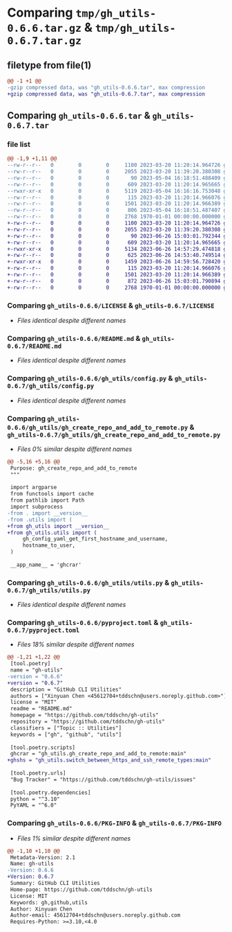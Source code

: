 # Comparing `tmp/gh_utils-0.6.6.tar.gz` & `tmp/gh_utils-0.6.7.tar.gz`

## filetype from file(1)

```diff
@@ -1 +1 @@
-gzip compressed data, was "gh_utils-0.6.6.tar", max compression
+gzip compressed data, was "gh_utils-0.6.7.tar", max compression
```

## Comparing `gh_utils-0.6.6.tar` & `gh_utils-0.6.7.tar`

### file list

```diff
@@ -1,9 +1,11 @@
--rw-r--r--   0        0        0     1100 2023-03-20 11:20:14.964726 gh_utils-0.6.6/LICENSE
--rw-r--r--   0        0        0     2055 2023-03-20 11:39:20.380308 gh_utils-0.6.6/README.md
--rw-r--r--   0        0        0       90 2023-05-04 16:18:51.488409 gh_utils-0.6.6/gh_utils/__init__.py
--rw-r--r--   0        0        0      609 2023-03-20 11:20:14.965665 gh_utils-0.6.6/gh_utils/config.py
--rwxr-xr-x   0        0        0     5119 2023-05-04 16:16:16.753048 gh_utils-0.6.6/gh_utils/gh_create_repo_and_add_to_remote.py
--rw-r--r--   0        0        0      115 2023-03-20 11:20:14.966076 gh_utils-0.6.6/gh_utils/types.py
--rw-r--r--   0        0        0     1501 2023-03-20 11:20:14.966389 gh_utils-0.6.6/gh_utils/utils.py
--rw-r--r--   0        0        0      806 2023-05-04 16:18:51.487407 gh_utils-0.6.6/pyproject.toml
--rw-r--r--   0        0        0     2768 1970-01-01 00:00:00.000000 gh_utils-0.6.6/PKG-INFO
+-rw-r--r--   0        0        0     1100 2023-03-20 11:20:14.964726 gh_utils-0.6.7/LICENSE
+-rw-r--r--   0        0        0     2055 2023-03-20 11:39:20.380308 gh_utils-0.6.7/README.md
+-rw-r--r--   0        0        0       90 2023-06-26 15:03:01.792344 gh_utils-0.6.7/gh_utils/__init__.py
+-rw-r--r--   0        0        0      609 2023-03-20 11:20:14.965665 gh_utils-0.6.7/gh_utils/config.py
+-rwxr-xr-x   0        0        0     5134 2023-06-26 14:57:29.474818 gh_utils-0.6.7/gh_utils/gh_create_repo_and_add_to_remote.py
+-rw-r--r--   0        0        0      625 2023-06-26 14:53:40.749514 gh_utils-0.6.7/gh_utils/parse.py
+-rwxr-xr-x   0        0        0     1459 2023-06-26 14:59:56.728420 gh_utils-0.6.7/gh_utils/switch_between_https_and_ssh_remote_types.py
+-rw-r--r--   0        0        0      115 2023-03-20 11:20:14.966076 gh_utils-0.6.7/gh_utils/types.py
+-rw-r--r--   0        0        0     1501 2023-03-20 11:20:14.966389 gh_utils-0.6.7/gh_utils/utils.py
+-rw-r--r--   0        0        0      872 2023-06-26 15:03:01.790894 gh_utils-0.6.7/pyproject.toml
+-rw-r--r--   0        0        0     2768 1970-01-01 00:00:00.000000 gh_utils-0.6.7/PKG-INFO
```

### Comparing `gh_utils-0.6.6/LICENSE` & `gh_utils-0.6.7/LICENSE`

 * *Files identical despite different names*

### Comparing `gh_utils-0.6.6/README.md` & `gh_utils-0.6.7/README.md`

 * *Files identical despite different names*

### Comparing `gh_utils-0.6.6/gh_utils/config.py` & `gh_utils-0.6.7/gh_utils/config.py`

 * *Files identical despite different names*

### Comparing `gh_utils-0.6.6/gh_utils/gh_create_repo_and_add_to_remote.py` & `gh_utils-0.6.7/gh_utils/gh_create_repo_and_add_to_remote.py`

 * *Files 0% similar despite different names*

```diff
@@ -5,16 +5,16 @@
 Purpose: gh_create_repo_and_add_to_remote
 """
 
 import argparse
 from functools import cache
 from pathlib import Path
 import subprocess
-from . import __version__
-from .utils import (
+from gh_utils import __version__
+from gh_utils.utils import (
     gh_config_yaml_get_first_hostname_and_username,
     hostname_to_user,
 )
 
 __app_name__ = 'ghcrar'
```

### Comparing `gh_utils-0.6.6/gh_utils/utils.py` & `gh_utils-0.6.7/gh_utils/utils.py`

 * *Files identical despite different names*

### Comparing `gh_utils-0.6.6/pyproject.toml` & `gh_utils-0.6.7/pyproject.toml`

 * *Files 18% similar despite different names*

```diff
@@ -1,21 +1,22 @@
 [tool.poetry]
 name = "gh-utils"
-version = "0.6.6"
+version = "0.6.7"
 description = "GitHub CLI Utilities"
 authors = ["Xinyuan Chen <45612704+tddschn@users.noreply.github.com>"]
 license = "MIT"
 readme = "README.md"
 homepage = "https://github.com/tddschn/gh-utils"
 repository = "https://github.com/tddschn/gh-utils"
 classifiers = ["Topic :: Utilities"]
 keywords = ["gh", "github", "utils"]
 
 [tool.poetry.scripts]
 ghcrar = "gh_utils.gh_create_repo_and_add_to_remote:main"
+ghshs = "gh_utils.switch_between_https_and_ssh_remote_types:main"
 
 [tool.poetry.urls]
 "Bug Tracker" = "https://github.com/tddschn/gh-utils/issues"
 
 [tool.poetry.dependencies]
 python = "^3.10"
 PyYAML = "^6.0"
```

### Comparing `gh_utils-0.6.6/PKG-INFO` & `gh_utils-0.6.7/PKG-INFO`

 * *Files 1% similar despite different names*

```diff
@@ -1,10 +1,10 @@
 Metadata-Version: 2.1
 Name: gh-utils
-Version: 0.6.6
+Version: 0.6.7
 Summary: GitHub CLI Utilities
 Home-page: https://github.com/tddschn/gh-utils
 License: MIT
 Keywords: gh,github,utils
 Author: Xinyuan Chen
 Author-email: 45612704+tddschn@users.noreply.github.com
 Requires-Python: >=3.10,<4.0
```


